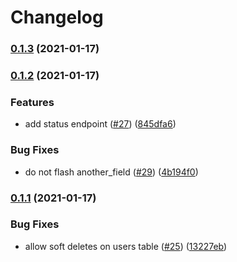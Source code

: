 # Changelog
### [0.1.3](https://github.com/DefrostedTuna/php-workflow-demo/compare/0.1.2...0.1.3) (2021-01-17)

### [0.1.2](https://github.com/DefrostedTuna/php-workflow-demo/compare/0.1.1...0.1.2) (2021-01-17)


### Features

* add status endpoint ([#27](https://github.com/DefrostedTuna/php-workflow-demo/issues/27)) ([845dfa6](https://github.com/DefrostedTuna/php-workflow-demo/commit/845dfa6ba9b13eb11bad01ad93571f9a3c782d74))


### Bug Fixes

* do not flash another_field ([#29](https://github.com/DefrostedTuna/php-workflow-demo/issues/29)) ([4b194f0](https://github.com/DefrostedTuna/php-workflow-demo/commit/4b194f0ec4bd63c3125d055bc0f3f5d6b7e45adb))

### [0.1.1](https://github.com/DefrostedTuna/php-workflow-demo/compare/0.1.0...0.1.1) (2021-01-17)


### Bug Fixes

* allow soft deletes on users table ([#25](https://github.com/DefrostedTuna/php-workflow-demo/issues/25)) ([13227eb](https://github.com/DefrostedTuna/php-workflow-demo/commit/13227ebb95d626bb30eff74fddb49b11e53634c9))
